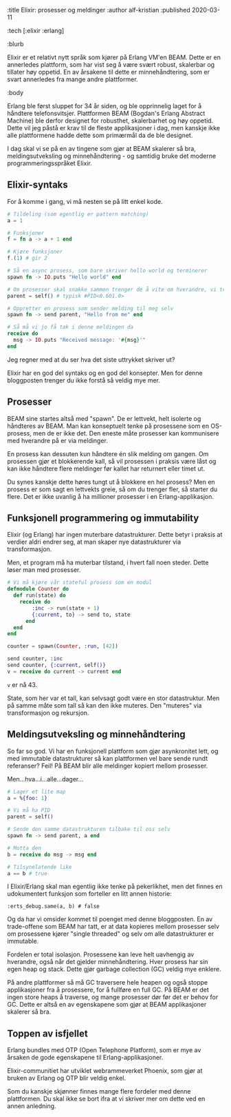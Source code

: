 :title Elixir: prosesser og meldinger
:author alf-kristian 
:published 2020-03-11

:tech [:elixir :erlang]

:blurb

Elixir er et relativt nytt språk som kjører på Erlang VM'en BEAM. Dette er en
annerledes plattform, som har vist seg å være svært robust, skalerbar og
tillater høy oppetid. En av årsakene til dette er minnehåndtering, som er svart
annerledes fra mange andre plattformer.

:body

Erlang ble først sluppet for 34 år siden, og ble opprinnelig laget for å
håndtere telefonsvitsjer. Plattformen BEAM (Bogdan's Erlang Abstract Machine)
ble derfor designet for robusthet, skalerbarhet og høy oppetid. Dette vil jeg
påstå er krav til de fleste applikasjoner i dag, men kanskje ikke alle
plattformene hadde dette som primærmål da de ble designet.

I dag skal vi se på en av tingene som gjør at BEAM skalerer så bra,
meldingsutveksling og minnehåndtering - og samtidig bruke det moderne
programmeringsspråket Elixir.

## Elixir-syntaks

For å komme i gang, vi må nesten se på litt enkel kode.

```elixir
# Tildeling (som egentlig er pattern matching)  
a = 1

# Funksjoner
f = fn a -> a + 1 end

# Kjøre funksjoner
f.(1) # gir 2

# Så en async prosess, som bare skriver hello world og terminerer
spawn fn -> IO.puts "Hello world" end

# Om prosesser skal snakke sammen trenger de å vite om hverandre, vi trenger process identifiers (PIDs)
parent = self() # typisk #PID<0.601.0>

# Oppretter en prosess som sender melding til meg selv
spawn fn -> send parent, "Hello from me" end

# Så må vi jo få tak i denne meldingen da
receive do 
  msg -> IO.puts "Received message: '#{msg}'" 
end

```

Jeg regner med at du ser hva det siste uttrykket skriver ut?

Elixir har en god del syntaks og en god del konsepter. Men for denne bloggposten
trenger du ikke forstå så veldig mye mer.

## Prosesser

BEAM sine startes altså med "spawn". De er lettvekt, helt isolerte og håndteres
av BEAM. Man kan konseptuelt tenke på prosessene som en OS-prosess, men de er
ikke det. Den eneste måte prosesser kan kommunisere med hverandre på er via
meldinger.

En prosess kan dessuten kun håndtere én slik melding om gangen. Om prosessen
gjør et blokkerende kall, så vil prosessen i praksis være låst og kan ikke
håndtere flere meldinger før kallet har returnert eller timet ut.

Du synes kanskje dette høres tungt ut å blokkere en hel prosess? Men en prosess
er som sagt en lettvekts greie, så om du trenger fler, så starter du flere. Det
er ikke uvanlig å ha millioner prosesser i en Erlang-applikasjon.

## Funksjonell programmering og immutability

Elixir (og Erlang) har ingen muterbare datastrukturer. Dette betyr i praksis at
verdier aldri endrer seg, at man skaper nye datastrukturer via transformasjon.

Men, et program må ha muterbar tilstand, i hvert fall noen steder. Dette løser
man med prosesser.

```elixir
# Vi må kjøre vår stateful prosess som en modul
defmodule Counter do
  def run(state) do
    receive do
        :inc -> run(state + 1)
        {:current, to} -> send to, state
      end
  end
end

counter = spawn(Counter, :run, [42])

send counter, :inc
send counter, {:current, self()}
v = receive do current -> current end
```

`v` er nå 43.

State, som her var et tall, kan selvsagt godt være en stor datastruktur. Men på
samme måte som tall så kan den ikke muteres. Den "muteres" via transformasjon og
rekursjon.

## Meldingsutveksling og minnehåndtering

So far so god. Vi har en funksjonell plattform som gjør asynkronitet lett, og
med immutable datastrukturer så kan plattformen vel bare sende rundt referanser?
Feil! På BEAM blir alle meldinger kopiert mellom prosesser.

Men...hva...i...alle...dager...

```elixir
# Lager et lite map
a = %{foo: 1}

# Vi må ha PID
parent = self()

# Sende den samme datastrukturen tilbake til oss selv
spawn fn -> send parent, a end

# Motta den
b = receive do msg -> msg end

# Tilsynelatende like
a == b # true
```

I Elixir/Erlang skal man egentlig ikke tenke på pekerlikhet, men det finnes en
udokumentert funksjon som forteller en litt annen historie:

`:erts_debug.same(a, b) # false`

Og da har vi omsider kommet til poenget med denne bloggposten. En av
trade-offene som BEAM har tatt, er at data kopieres mellom prosesser selv om
prosessene kjører "single threaded" og selv om alle datastrukturer er immutable.

Fordelen er total isolasjon. Prosessene kan leve helt uavhengig av hverandre,
også når det gjelder minnehåndtering. Hver prosess har sin egen heap og stack.
Dette gjør garbage collection (GC) veldig mye enklere. 

På andre plattformer så må GC traversere hele heapen og også stoppe
applikasjoner fra å prosessere, for å fullføre en full GC. På BEAM er det ingen
store heaps å traverse, og mange prosesser dør før det er behov for GC. Dette er
altså en av egenskapene som gjør at BEAM applikasjoner skalerer så bra.

## Toppen av isfjellet

Erlang bundles med OTP (Open Telephone Platform), som er mye av årsaken de gode
egenskapene til Erlang-applikasjoner.

Elixir-communitiet har utviklet webrammeverket Phoenix, som gjør at bruken av Erlang
og OTP blir veldig enkel.

Som du kanskje skjønner finnes mange flere fordeler med denne plattformen. Du
skal ikke se bort ifra at vi skriver mer om dette ved en annen anledning.


